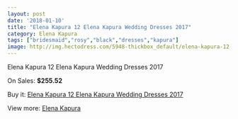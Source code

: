 ```yaml
---
layout: post
date: '2018-01-10'
title: "Elena Kapura 12 Elena Kapura Wedding Dresses 2017"
category: Elena Kapura
tags: ["bridesmaid","rosy","black","dresses","kapura"]
image: http://img.hectodress.com/5948-thickbox_default/elena-kapura-12-elena-kapura-wedding-dresses-2013.jpg
---
```

Elena Kapura 12 Elena Kapura Wedding Dresses 2017

On Sales: **$255.52**
<a href="https://www.hectodress.com/elena-kapura/2915-elena-kapura-12-elena-kapura-wedding-dresses-2013.html"><amp-img layout="responsive" width="600" height="600" src="//img.hectodress.com/5948-thickbox_default/elena-kapura-12-elena-kapura-wedding-dresses-2013.jpg" alt="Elena Kapura 12 Elena Kapura Wedding Dresses 2017 0" /></a>
<a href="https://www.hectodress.com/elena-kapura/2915-elena-kapura-12-elena-kapura-wedding-dresses-2013.html"><amp-img layout="responsive" width="600" height="600" src="//img.hectodress.com/5949-thickbox_default/elena-kapura-12-elena-kapura-wedding-dresses-2013.jpg" alt="Elena Kapura 12 Elena Kapura Wedding Dresses 2017 1" /></a>

Buy it: [Elena Kapura 12 Elena Kapura Wedding Dresses 2017](https://www.hectodress.com/elena-kapura/2915-elena-kapura-12-elena-kapura-wedding-dresses-2013.html "Elena Kapura 12 Elena Kapura Wedding Dresses 2017")

View more: [Elena Kapura](https://www.hectodress.com/51-elena-kapura "Elena Kapura")